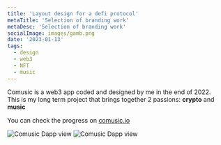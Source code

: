 ```yaml
---
title: 'Layout design for a defi protocol' 
metaTitle: 'Selection of branding work'
metaDesc: 'Selection of branding work'
socialImage: images/gamb.png
date: '2023-01-13'
tags:
  - design
  - web3
  - NFT
  - music
---
```


Comusic is a web3 app coded and designed by me in the end of 2022.  
This is my long term project that brings together 2 passions: **crypto** and **music**

You can check the progress on [comusic.io](http://www.comusic.io)

![Comusic Dapp view](/images/ui/gamb/gamb0.png)
![Comusic Dapp view](/images/ui/gamb/gamb1.png)
